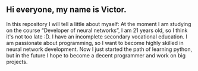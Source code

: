 ## Hi everyone, my name is Victor. 
In this repository I will tell a little about myself: 
At the moment I am studying on the course “Developer of neural networks”, I am 21 years old, so I think it's not too late :D. 
I have an incomplete secondary vocational education. 
I am passionate about programming, so I want to become highly skilled in neural network development. 
Now I just started the path of learning python, but in the future I hope to become a decent programmer and work on big projects.
